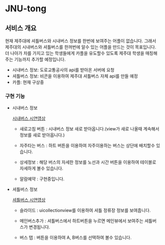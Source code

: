 # JNU-tong

## 서비스 개요

 현재 제주대에 셔틀버스와 시내버스 정보를 한번에 보여주는 어플이 없습니다. 그래서 제주대의 시내버스와 셔틀버스를 한꺼번에 알수 있는 어플을 만드는 것이 목표입니다. 더 나아가 차를 가지고 있는 학생들에게 카플을 유도할수 있도록 제주대 학생을 매칭해주는 기능까지 추가할 예정입니다.

- 시내버스 정보: 도로교통공사의 api를 받아온 서버에 요청
- 셔틀버스 정보: 비콘을 이용하여 제주대 셔틀버스 자체 api를 만들 예정
- 카플: 현재 구상중

### 구현 기능

- 시내버스 정보

  [시내버스 시연영상](https://youtu.be/yL-66Sax2WU)
  - 새로고침 버튼 : 시내버스 정보 새로 받아옵니다.(view가 새로 나올때 계속해서 정보를 새로 받아옵니다.)

  - 자주타는 버스 : 하트 버튼을 이용하여 자주이용하는 버스는 상단에 배치할수 있습니다.

  - 상세정보 : 해당 버스의 자세한 정보를 노선과 시간 버튼을 이용하여 테이블로 자세하게 볼수 있습니다.

  - 알람예약 : 구현중입니다.


- 셔틀버스 정보

  [셔틀버스 시연영상](https://youtu.be/r1V5IglkabE)
  - 슬라이드 : uicollectionview를 이용하여 셔틀 정류장 정보를 보여줍니다.

  - 메인버스추가 : 셔틀버스에서 하트버튼을 누르면 메인뷰에서 보여주는 셔틀버스가 변경됩니다.

  - 버스 탭 : 버튼을 이용하여 A, B버스를 선택하여 볼수 있습니다.
